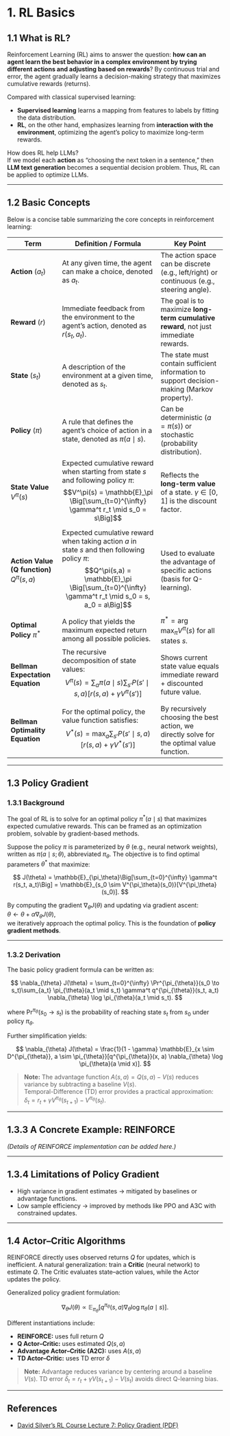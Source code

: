 # 1. RL Basics

## 1.1 What is RL?

Reinforcement Learning (RL) aims to answer the question: **how can an agent learn the best behavior in a complex environment by trying different actions and adjusting based on rewards**? By continuous trial and error, the agent gradually learns a decision-making strategy that maximizes cumulative rewards (returns).

Compared with classical supervised learning:  
- **Supervised learning** learns a mapping from features to labels by fitting the data distribution.  
- **RL**, on the other hand, emphasizes learning from **interaction with the environment**, optimizing the agent’s policy to maximize long-term rewards.  

How does RL help LLMs?  
If we model each **action** as “choosing the next token in a sentence,” then **LLM text generation** becomes a sequential decision problem. Thus, RL can be applied to optimize LLMs.

---

## 1.2 Basic Concepts

Below is a concise table summarizing the core concepts in reinforcement learning:

| Term                | Definition / Formula                                                                                                  | Key Point                                                                                         |
|---------------------|----------------------------------------------------------------------------------------------------------------------|---------------------------------------------------------------------------------------------------|
| **Action** ($a_t$)  | At any given time, the agent can make a choice, denoted as $a_t$.                                                     | The action space can be discrete (e.g., left/right) or continuous (e.g., steering angle).         |
| **Reward** ($r$)    | Immediate feedback from the environment to the agent’s action, denoted as $r(s_t, a_t)$.                             | The goal is to maximize **long-term cumulative reward**, not just immediate rewards.              |
| **State** ($s_t$)   | A description of the environment at a given time, denoted as $s_t$.                                                   | The state must contain sufficient information to support decision-making (Markov property).        |
| **Policy** ($\pi$)  | A rule that defines the agent’s choice of action in a state, denoted as $\pi(a \mid s)$.                             | Can be deterministic ($a = \pi(s)$) or stochastic (probability distribution).                      |
| **State Value** $V^\pi(s)$ | Expected cumulative reward when starting from state $s$ and following policy $\pi$:  $$V^\pi(s) = \mathbb{E}_\pi \Big[\sum_{t=0}^{\infty} \gamma^t r_t \mid s_0 = s\Big]$$ | Reflects the **long-term value** of a state. $\gamma \in [0,1]$ is the discount factor.            |
| **Action Value (Q function)** $Q^\pi(s,a)$ | Expected cumulative reward when taking action $a$ in state $s$ and then following policy $\pi$:  $$Q^\pi(s,a) = \mathbb{E}_\pi \Big[\sum_{t=0}^{\infty} \gamma^t r_t \mid s_0 = s, a_0 = a\Big]$$ | Used to evaluate the advantage of specific actions (basis for Q-learning).                        |
| **Optimal Policy** $\pi^*$ | A policy that yields the maximum expected return among all possible policies.                                   | $\pi^* = \arg \max_\pi V^\pi(s)$ for all states $s$.                                              |
| **Bellman Expectation Equation** | The recursive decomposition of state values:  $$V^\pi(s) = \sum_a \pi(a \mid s) \sum_{s'} P(s' \mid s,a)[r(s,a) + \gamma V^\pi(s')]$$ | Shows current state value equals immediate reward + discounted future value.                      |
| **Bellman Optimality Equation** | For the optimal policy, the value function satisfies:  $$V^*(s) = \max_a \sum_{s'} P(s' \mid s,a)[r(s,a) + \gamma V^*(s')]$$ | By recursively choosing the best action, we directly solve for the optimal value function.         |


---

## 1.3 Policy Gradient

### 1.3.1 Background

The goal of RL is to solve for an optimal policy $\pi^*(a \mid s)$ that maximizes expected cumulative rewards. This can be framed as an optimization problem, solvable by gradient-based methods.

Suppose the policy $\pi$ is parameterized by $\theta$ (e.g., neural network weights), written as $\pi(a \mid s; \theta)$, abbreviated $\pi_\theta$. The objective is to find optimal parameters $\theta^*$ that maximize:

$$
J(\theta) = \mathbb{E}_{\pi_\theta}\Big[\sum_{t=0}^{\infty} \gamma^t r(s_t, a_t)\Big] 
= \mathbb{E}_{s_0 \sim V^{\pi_\theta}(s_0)}[V^{\pi_\theta}(s_0)].
$$

By computing the gradient $\nabla_\theta J(\theta)$ and updating via gradient ascent:  
$\theta \leftarrow \theta + \alpha \nabla_\theta J(\theta)$,  
we iteratively approach the optimal policy. This is the foundation of **policy gradient methods**.

---

### 1.3.2 Derivation

The basic policy gradient formula can be written as:

$$
\nabla_{\theta} J(\theta) = \sum_{t=0}^{\infty} \Pr^{\pi_{\theta}}(s_0 \to s_t)\sum_{a_t} \pi_{\theta}(a_t \mid s_t) \gamma^t q^{\pi_{\theta}}(s_t, a_t) \nabla_{\theta} \log \pi_{\theta}(a_t \mid s_t).
$$

where $\Pr^{\pi_\theta}(s_0 \to s_t)$ is the probability of reaching state $s_t$ from $s_0$ under policy $\pi_\theta$.

Further simplification yields:

$$
\nabla_{\theta} J(\theta) 
= \frac{1}{1 - \gamma} \mathbb{E}_{x \sim D^{\pi_{\theta}}, a \sim \pi_{\theta}}[q^{\pi_{\theta}}(x, a) \nabla_{\theta} \log \pi_{\theta}(a \mid x)].
$$

> **Note:** The advantage function $A(s, a) = Q(s, a) - V(s)$ reduces variance by subtracting a baseline $V(s)$.  
> Temporal-Difference (TD) error provides a practical approximation:  
> $\delta_t = r_t + \gamma V^{\pi_\theta}(s_{t+1}) - V^{\pi_\theta}(s_t)$.

---

## 1.3.3 A Concrete Example: REINFORCE

*(Details of REINFORCE implementation can be added here.)*

---

## 1.3.4 Limitations of Policy Gradient

- High variance in gradient estimates → mitigated by baselines or advantage functions.  
- Low sample efficiency → improved by methods like PPO and A3C with constrained updates.  

---

## 1.4 Actor–Critic Algorithms

REINFORCE directly uses observed returns $Q$ for updates, which is inefficient. A natural generalization: train a **Critic** (neural network) to estimate $Q$. The Critic evaluates state–action values, while the Actor updates the policy.

Generalized policy gradient formulation:

$$
\nabla_{\theta} J(\theta) \propto \mathbb{E}_{\pi_\theta}[q^{\pi_\theta}(s, a)\nabla_{\theta} \log \pi_\theta(a \mid s)].
$$

Different instantiations include:
- **REINFORCE:** uses full return $Q$  
- **Q Actor–Critic:** uses estimated $Q(s, a)$  
- **Advantage Actor–Critic (A2C):** uses $A(s, a)$  
- **TD Actor–Critic:** uses TD error $\delta$

> **Note:** Advantage reduces variance by centering around a baseline $V(s)$. TD error $\delta_t = r_t + \gamma V(s_{t+1}) - V(s_t)$ avoids direct Q-learning bias.

---

## References

- [David Silver’s RL Course Lecture 7: Policy Gradient (PDF)](https://www.davidsilver.uk/wp-content/uploads/2020/03/pg.pdf)

